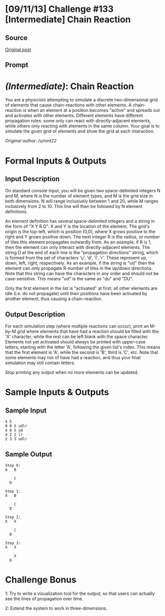 # [09/11/13] Challenge #133 [Intermediate] Chain Reaction

## Source

[Original post](https://old.reddit.com/r/dailyprogrammer/comments/1m71k9/091113_challenge_133_intermediate_chain_reaction/)

## Prompt

# [](#IntermediateIcon) *(Intermediate)*: Chain Reaction

You are a physicists attempting to simulate a discrete two-dimensional grid of elements that cause chain-reactions with other elements. A chain-reaction is when an element at a position becomes "active" and spreads out and activates with other elements. Different elements have different propagation rules: some only can react with directly-adjacent elements, while others only reacting with elements in the same column. Your goal is to simulate the given grid of elements and show the grid at each interaction.

*Original author: /u/nint22*

# Formal Inputs & Outputs
## Input Description

On standard console input, you will be given two space-delimited integers N and M, where N is the number of element types, and M is the grid size in both dimensions. N will range inclusively between 1 and 20, while M ranges inclusively from 2 to 10. This line will then be followed by N element definitions.

An element definition has several space-delimited integers and a string in the form of "X Y R D". X and Y is the location of the element. The grid's origin is the top-left, which is position (0,0), where X grows positive to the right and Y grows positive down. The next integer R is the radius, or number of tiles this element propagates outwardly from. As an example, if R is 1, then the element can only interact with directly-adjacent elements. The string D at the end of each line is the "propagation directions" string, which is formed from the set of characters 'u', 'd', 'l', 'r'. These represent up, down, left, right, respectively. As an example, if the string is "ud" then the element can only propagate R-number of tiles in the up/down directions. Note that this string can have the characters in any order and should not be case-sensitive. This means "ud" is the same as "du" and "DU".

Only the first element in the list is "activated" at first; all other elements are idle (i.e. do not propagate) until their positions have been activated by another element, thus causing a chain-reaction.

## Output Description

For each simulation step (where multiple reactions can occur), print an M-by-M grid where elements that have had a reaction should be filled with the 'X' character, while the rest can be left blank with the space character. Elements not yet activated should always be printed with upper-case letters, starting with the letter 'A', following the given list's index. This means that the first element is 'A', while the second is 'B', third is 'C', etc. Note that some elements may not of have had a reaction, and thus your final simulation may still contain letters.

Stop printing any output when no more elements can be updated.

# Sample Inputs & Outputs
## Sample Input

    4 5
    0 0 5 udlr
    4 0 5 ud
    4 2 2 lr
    2 3 3 udlr

## Sample Output

    Step 0:
    A   B

        C
      D

    Step 1:
    X   B

        C
      D

    Step 2:
    X   X

        C
      D

    Step 3:
    X   X

        X
      D


# Challenge Bonus

1: Try to write a visualization tool for the output, so that users can actually see the lines of propagation over time.

2: Extend the system to work in three-dimensions.
